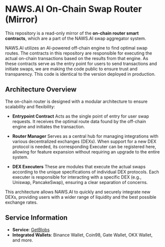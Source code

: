 # NAWS.AI On-Chain Swap Router (Mirror)

This repository is a read-only mirror of the **on-chain router smart contracts**, which are a part of the NAWS.AI swap aggregator system.

NAWS.AI utilizes an AI-powered off-chain engine to find optimal swap routes. The contracts in this repository are responsible for executing the actual on-chain transactions based on the results from that engine. As these contracts serve as the entry point for users to send transactions and initiate swaps, we are making the code public to ensure trust and transparency. This code is identical to the version deployed in production.

## Architecture Overview

The on-chain router is designed with a modular architecture to ensure scalability and flexibility:

-   **Entrypoint Contract**
    Acts as the single point of entry for user swap requests. It receives the optimal route data found by the off-chain engine and initiates the transaction.

-   **Router Manager**
    Serves as a central hub for managing integrations with various decentralized exchanges (DEXs). When support for a new DEX protocol is needed, its corresponding Executer can be registered here, allowing for feature expansion without requiring an upgrade to the entire system.

-   **DEX Executers**
    These are modules that execute the actual swaps according to the unique specifications of individual DEX protocols. Each executer is responsible for interacting with a specific DEX (e.g., Uniswap, PancakeSwap), ensuring a clear separation of concerns.

This architecture allows NAWS.AI to quickly and securely integrate new DEXs, providing users with a wider range of liquidity and the best possible exchange rates.

## Service Information

-   **Service**: [GetBlobs](https://getblobs.com/)
-   **Integrated Wallets**: Binance Wallet, Coin98, Gate Wallet, OKX Wallet, and more.
